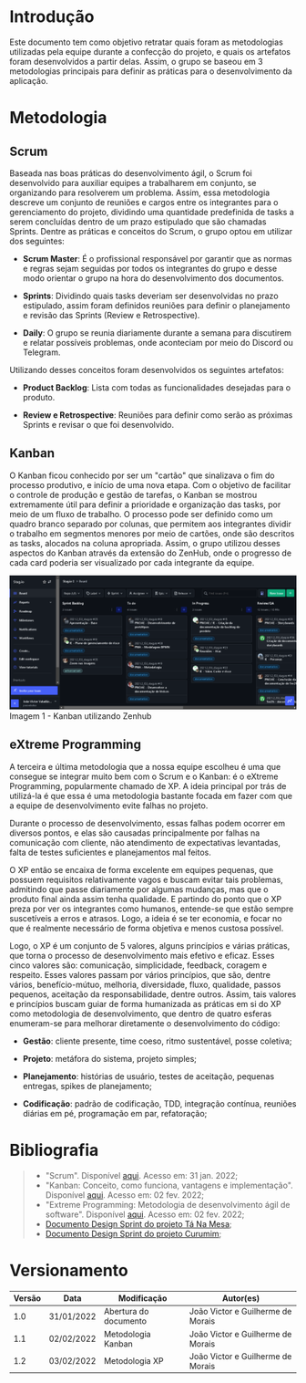 # Introdução

Este documento tem como objetivo retratar quais foram as metodologias utilizadas pela equipe durante a confecção do projeto, e quais os artefatos foram desenvolvidos a partir delas. Assim, o grupo se baseou em 3 metodologias principais para definir as práticas para o desenvolvimento da aplicação.

# Metodologia

## Scrum

Baseada nas boas práticas do desenvolvimento ágil, o Scrum foi desenvolvido para auxiliar equipes a trabalharem em conjunto, se organizando para resolverem um problema. Assim, essa metodologia descreve um conjunto de reuniões e cargos entre os integrantes para o gerenciamento do projeto, dividindo uma quantidade predefinida de tasks a serem concluídas dentro de um prazo estipulado que são chamadas Sprints. Dentre as práticas e conceitos do Scrum, o grupo optou em utilizar dos seguintes:

- **Scrum Master**: É o profissional responsável por garantir que as normas e regras sejam seguidas por todos os integrantes do grupo e desse modo orientar o grupo na hora do desenvolvimento dos documentos.

- **Sprints**: Dividindo quais tasks deveriam ser desenvolvidas no prazo estipulado, assim foram definidos reuniões para definir o planejamento e revisão das Sprints  (Review e Retrospective).

- **Daily**: O grupo se reunia diariamente durante a semana para discutirem e relatar possíveis problemas, onde aconteciam por meio do Discord ou Telegram.

Utilizando desses conceitos foram desenvolvidos os seguintes artefatos:

- **Product Backlog**: Lista com todas as funcionalidades desejadas para o produto.

- **Review e Retrospective**: Reuniões para definir como serão as próximas Sprints e revisar o que foi desenvolvido.

## Kanban

O Kanban ficou conhecido por ser um "cartão" que sinalizava o fim do processo produtivo, e início de uma nova etapa. Com o objetivo de facilitar o controle de produção e gestão de tarefas, o Kanban se mostrou extremamente útil para definir a prioridade e organização das tasks, por meio de um fluxo de trabalho.
O processo pode ser definido como um quadro branco separado por colunas, que permitem aos integrantes dividir o trabalho em segmentos menores por meio de cartões, onde são descritos as tasks, alocados na coluna apropriada. Assim, o grupo utilizou desses aspectos do Kanban através da extensão do ZenHub, onde o progresso de cada card poderia ser visualizado por cada integrante da equipe.

<center>
<img src="../../../assets/Base/Kanban/zen_hub.png"  width="600px">
</center>

<figcaption>Imagem 1 - Kanban utilizando Zenhub</figcaption>

## eXtreme Programming

A terceira e última metodologia que a nossa equipe escolheu é uma que consegue se integrar muito bem com o Scrum e o Kanban: é o eXtreme Programming, popularmente chamado de XP. A ideia principal por trás de utilizá-la é que essa é uma metodologia bastante focada em fazer com que a equipe de desenvolvimento evite falhas no projeto.

Durante o processo de desenvolvimento, essas falhas podem ocorrer em diversos pontos, e elas são causadas principalmente por falhas na comunicação com cliente, não atendimento de expectativas levantadas, falta de testes suficientes e planejamentos mal feitos.

O XP então se encaixa de forma excelente em equipes pequenas, que possuem requisitos relativamente vagos e buscam evitar tais problemas, admitindo que passe diariamente por algumas mudanças, mas que o produto final ainda assim tenha qualidade. E partindo do ponto que o XP preza por ver os integrantes como humanos, entende-se que estão sempre suscetíveis a erros e atrasos. Logo, a ideia é se ter economia, e focar no que é realmente necessário de forma objetiva e menos custosa possível.

Logo, o XP é um conjunto de 5 valores, alguns princípios e várias práticas, que torna o processo de desenvolvimento mais efetivo e eficaz. Esses cinco valores são: comunicação, simplicidade, feedback, coragem e respeito. Esses valores passam por vários princípios, que são, dentre vários, benefício-mútuo, melhoria, diversidade, fluxo, qualidade, passos pequenos, aceitação da responsabilidade, dentre outros. Assim, tais valores e princípios buscam guiar de forma humanizada as práticas em si do XP como metodologia de desenvolvimento, que dentro de quatro esferas enumeram-se para melhorar diretamente o desenvolvimento do código:

- **Gestão**: cliente presente, time coeso, ritmo sustentável, posse coletiva;

- **Projeto**: metáfora do sistema, projeto simples;

- **Planejamento**: histórias de usuário, testes de aceitação, pequenas entregas, spikes de planejamento;

- **Codificação**: padrão de codificação, TDD, integração contínua, reuniões diárias em pé, programação em par, refatoração;



# Bibliografia

> - "Scrum". Disponível [aqui](https://www.atlassian.com/br/agile/scrum). Acesso em: 31 jan. 2022;
> - "Kanban: Conceito, como funciona, vantagens e implementação". Disponível [aqui](https://www.totvs.com/blog/negocios/kanban/#:~:text=O%20termo%20%E2%80%9CKanban%E2%80%9D%20%C3%A9%20de,ele%20se%20move%20pelo%20processo.). Acesso em: 02 fev. 2022;
> - "Extreme Programming: Metodologia de desenvolvimento ágil de software". Disponível [aqui](https://www.alura.com.br/conteudo/xp-extreme-programming). Acesso em: 02 fev. 2022;
> - [Documento Design Sprint do projeto Tá Na Mesa](https://github.com/UnBArqDsw2021-1/2021.1_G02_TaNaMesa_docs/blob/master/docs/1-Base/Processos-Metodologias-Abordagens/Metodologia.md);
> - [Documento Design Sprint do projeto Curumim](https://github.com/UnBArqDsw2021-1/2021.1_G6_Curumim/blob/main/docs/base/metodologia/metodologia.md);

# Versionamento

Versão | Data | Modificação | Autor(es) |
|--|--|--|--|
|1.0|31/01/2022|Abertura do documento|João Victor e Guilherme de Morais|
|1.1|02/02/2022|Metodologia Kanban|João Victor e Guilherme de Morais|
|1.2|03/02/2022|Metodologia XP|João Victor e Guilherme de Morais|